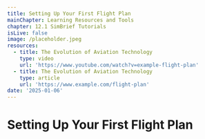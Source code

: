 ```yaml
---
title: Setting Up Your First Flight Plan
mainChapter: Learning Resources and Tools
chapter: 12.1 SimBrief Tutorials
isLive: false
image: /placeholder.jpeg
resources:
  - title: The Evolution of Aviation Technology
    type: video
    url: 'https://www.youtube.com/watch?v=example-flight-plan'
  - title: The Evolution of Aviation Technology
    type: article
    url: 'https://www.example.com/flight-plan'
date: '2025-01-06'
---
```


# Setting Up Your First Flight Plan
